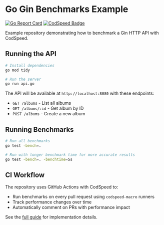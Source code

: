 # Go Gin Benchmarks Example

[![Go Report Card](https://goreportcard.com/badge/github.com/CodSpeedHQ/go-gin-benchmarks-example)](https://goreportcard.com/report/github.com/CodSpeedHQ/go-gin-benchmarks-example)
[![CodSpeed Badge](https://img.shields.io/endpoint?url=https://codspeed.io/badge.json)](https://codspeed.io/CodSpeedHQ/go-gin-benchmarks-example)

Example repository demonstrating how to benchmark a Gin HTTP API with CodSpeed.

## Running the API

```bash
# Install dependencies
go mod tidy

# Run the server
go run api.go
```

The API will be available at `http://localhost:8080` with these endpoints:
- `GET /albums` - List all albums
- `GET /albums/:id` - Get album by ID
- `POST /albums` - Create a new album

## Running Benchmarks

```bash
# Run all benchmarks
go test -bench=.

# Run with longer benchmark time for more accurate results
go test -bench=. -benchtime=5s
```

## CI Workflow

The repository uses GitHub Actions with CodSpeed to:
- Run benchmarks on every pull request using `codspeed-macro` runners
- Track performance changes over time
- Automatically comment on PRs with performance impact

See the [full guide](https://docs.codspeed.io/guides/benchmarking-a-go-gin-api) for implementation details.
